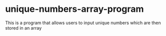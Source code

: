 # unique-numbers-array-program
This is a program that allows users to input unique numbers which are then stored in an array
